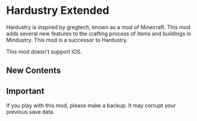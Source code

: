 # Hardustry Extended

Hardustry is inspired by gregtech, known as a mod of Minecraft. This mod adds several new features to the crafting process of items and buildings in Mindustry. This mod is a successor to Hardustry.

This mod doesn't support iOS.

## New Contents

## Important

If you play with this mod, please make a backup. It may corrupt your previous save data.
